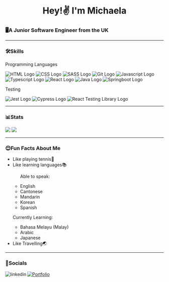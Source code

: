<h1 align=center>Hey!✌️ I'm Michaela</h2>  
<h3>🖥️A Junior Software Engineer from the UK </h3>

----

<h3>🛠️Skills</h3>
<p>Programming Languages</p>
<p align="left">  
<img src="https://img.shields.io/badge/HTML5-E34F26?style=for-the-badge&logo=html5&logoColor=white" alt="HTML Logo"/> 
<img src="https://img.shields.io/badge/CSS3-1572B6?style=for-the-badge&logo=css3&logoColor=white" alt="CSS Logo"/> 
<img src="https://img.shields.io/badge/Sass-CC6699?style=for-the-badge&logo=sass&logoColor=white" alt="SASS Logo"/> 
<img src="https://img.shields.io/badge/Git-F1502F?style=for-the-badge&logo=Git&logoColor=white" alt="Git Logo"/>  
<img src="https://img.shields.io/badge/JavaScript-323330?style=for-the-badge&logo=javascript&logoColor=F7DF1E" alt="Javascript Logo" />
<img src="https://img.shields.io/badge/TypeScript-007ACC?style=for-the-badge&logo=typescript&logoColor=white" alt="Typescript Logo" />  
<img src="https://img.shields.io/badge/React-20232A?style=for-the-badge&logo=react&logoColor=61DAFB" alt="React Logo" /> <img src="https://img.shields.io/badge/Java-ED8B00?style=for-the-badge&logo=java&logoColor=white" alt="Java Logo"/> 
<img src="https://img.shields.io/badge/Spring-6DB33F?style=for-the-badge&logo=spring&logoColor=white" alt="Springboot Logo" /></p> 
<p>Testing</p>
<p align="left"> <img src="https://img.shields.io/badge/Jest-%23c33d15?style=for-the-badge&logo=Jest&logoColor=white" alt="Jest Logo" />  <img src="https://img.shields.io/badge/Cypress-%2333655b?style=for-the-badge&logo=Cypress&logoColor=white" alt="Cypress Logo"/> <img src="https://img.shields.io/badge/React%20Testing-%23c93233?style=for-the-badge&logo=Testing%20Library&logoColor=white" alt="React Testing Library Logo"/></p>

---

<h3>📊Stats</h3>
<p align="left"><img src=http://github-profile-summary-cards.vercel.app/api/cards/stats?username=chae-la&theme=github_dark />
<img src=https://github-profile-summary-cards.vercel.app/api/cards/repos-per-language?username=chae-la&theme=github_dark /></p>

---


<h3>😊Fun Facts About Me</h3>
<ul>
  <li>Like playing tennis🎾</li>
  <li>Like learning languages📚
    <ul>
      <p>Able to speak:</p>
      <li>English</li>
      <li>Cantonese</li>
      <li>Mandarin</li>
      <li>Korean</li>
      <li>Spanish</li>
    </ul>
    <p>Currently Learning:</p>
    <ul>
      <li>Bahasa Melayu (Malay)</li>
      <li>Arabic</li>
      <li>Japanese</li>
    </ul>
  </li>
  <li>Like Travelling🌏</li>
</ul>

---

<h3>📱Socials</h3>
<a href="https://www.linkedin.com/in/michaela-chan-877880198/">
  <img align="left" alt="linkedin" src="https://img.shields.io/badge/LinkedIn-0077B5?style=for-the-badge&logo=linkedin&logoColor=white" />
</a>
<a href="https://chae-la.github.io/Personal-Portfolio/">
  <img src="https://img.shields.io/badge/%F0%9F%8C%90%20Portfolio-9bb6aa?style=for-the-badge" alt="Portfolio"/>
</a>



